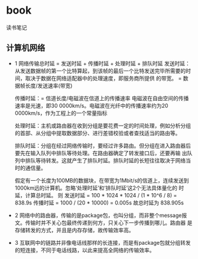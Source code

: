 # book
读书笔记

## 计算机网络
- 1 网络传输总时延 = 发送时延 + 传播时延 + 处理时延 + 排队时延
    发送时延：从发送数据帧的第一个比特算起，到该帧的最后一个比特发送完毕所需要的时间，取决于数据在网络适配器中的处理速度，即服务商所提供
    的带宽。
    = 数据帧长度/发送速率(带宽)
            
    传播时延：= 信道长度/电磁波在信道上的传播速率
    电磁波在自由空间的传播速率是光速，即30 0000km/s。电磁波在光纤中的传播速率约为20 0000km/s，作为工程上的一个常量指标
    
    处理时延：主机或路由器在收到分组是要花费一定的时间处理，例如分析分组的首部、从分组中提取数据部分、进行差错校验或者查找适当的路由等。
    
    排队时延：分组在经过网络传输时，要经过许多路由。但分组在进入路由器后要先在输入队列中排队等待处理。在路由器确定了转发接口后，还要再输
    出队列中排队等待转发。这就产生了排队时延。排队时延的长短往往取决于网络当时的通信量。
    
    假定有一个长度为100MB的数据块，在带宽为1Mbit/s的信道上，连续发送到1000km远的计算机。忽略‘处理时延’和‘排队时延’这2个无法具体量化的
    时延，计算总时延。
    则 发送时延 = 100 * 1024 * 1024 / (1 * 10^6 / 8) = 838.9s
      传播时延 = 1000 / (20 * 10000) = 0.005s
    故总时延为 838.905s
- 2 网络中的路由器，传输的是package包，也叫分组，而非整个message报文。传输时并不关心包最终传递到何方，只关心下一步传播到哪儿。路由器
    是存储转发的方式，并且是内存存储，故传输效率高。
- 3 互联网中的链路并非像电话线那样的长连接，而是有package包就分组转发的短连接，不同于电话线路，以此来提高全网络的传输效率。
   